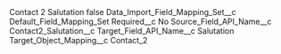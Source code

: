 <?xml version="1.0" encoding="UTF-8"?>
<CustomMetadata xmlns="http://soap.sforce.com/2006/04/metadata" xmlns:xsi="http://www.w3.org/2001/XMLSchema-instance" xmlns:xsd="http://www.w3.org/2001/XMLSchema">
    <label>Contact 2 Salutation</label>
    <protected>false</protected>
    <values>
        <field>Data_Import_Field_Mapping_Set__c</field>
        <value xsi:type="xsd:string">Default_Field_Mapping_Set</value>
    </values>
    <values>
        <field>Required__c</field>
        <value xsi:type="xsd:string">No</value>
    </values>
    <values>
        <field>Source_Field_API_Name__c</field>
        <value xsi:type="xsd:string">Contact2_Salutation__c</value>
    </values>
    <values>
        <field>Target_Field_API_Name__c</field>
        <value xsi:type="xsd:string">Salutation</value>
    </values>
    <values>
        <field>Target_Object_Mapping__c</field>
        <value xsi:type="xsd:string">Contact_2</value>
    </values>
</CustomMetadata>
